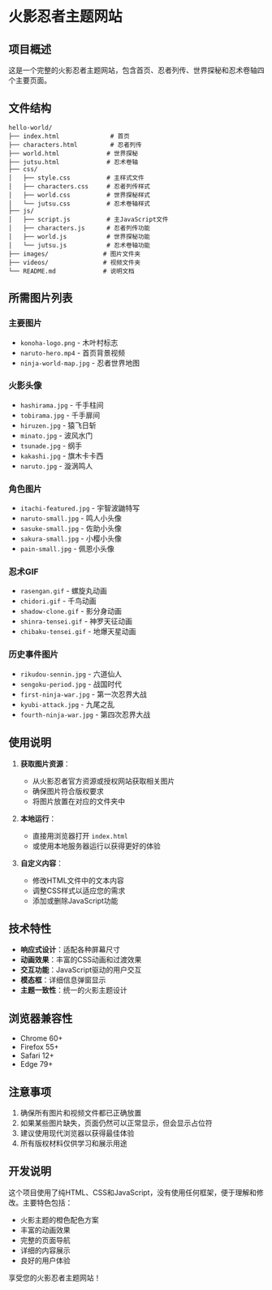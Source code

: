# 火影忍者主题网站

## 项目概述

这是一个完整的火影忍者主题网站，包含首页、忍者列传、世界探秘和忍术卷轴四个主要页面。

## 文件结构

```
hello-world/
├── index.html              # 首页
├── characters.html         # 忍者列传
├── world.html             # 世界探秘
├── jutsu.html             # 忍术卷轴
├── css/
│   ├── style.css          # 主样式文件
│   ├── characters.css     # 忍者列传样式
│   ├── world.css          # 世界探秘样式
│   └── jutsu.css          # 忍术卷轴样式
├── js/
│   ├── script.js          # 主JavaScript文件
│   ├── characters.js      # 忍者列传功能
│   ├── world.js           # 世界探秘功能
│   └── jutsu.js           # 忍术卷轴功能
├── images/               # 图片文件夹
├── videos/               # 视频文件夹
└── README.md             # 说明文档
```

## 所需图片列表

### 主要图片
- `konoha-logo.png` - 木叶村标志
- `naruto-hero.mp4` - 首页背景视频
- `ninja-world-map.jpg` - 忍者世界地图

### 火影头像
- `hashirama.jpg` - 千手柱间
- `tobirama.jpg` - 千手扉间
- `hiruzen.jpg` - 猿飞日斩
- `minato.jpg` - 波风水门
- `tsunade.jpg` - 纲手
- `kakashi.jpg` - 旗木卡卡西
- `naruto.jpg` - 漩涡鸣人

### 角色图片
- `itachi-featured.jpg` - 宇智波鼬特写
- `naruto-small.jpg` - 鸣人小头像
- `sasuke-small.jpg` - 佐助小头像
- `sakura-small.jpg` - 小樱小头像
- `pain-small.jpg` - 佩恩小头像

### 忍术GIF
- `rasengan.gif` - 螺旋丸动画
- `chidori.gif` - 千鸟动画
- `shadow-clone.gif` - 影分身动画
- `shinra-tensei.gif` - 神罗天征动画
- `chibaku-tensei.gif` - 地爆天星动画

### 历史事件图片
- `rikudou-sennin.jpg` - 六道仙人
- `sengoku-period.jpg` - 战国时代
- `first-ninja-war.jpg` - 第一次忍界大战
- `kyubi-attack.jpg` - 九尾之乱
- `fourth-ninja-war.jpg` - 第四次忍界大战

## 使用说明

1. **获取图片资源**：
   - 从火影忍者官方资源或授权网站获取相关图片
   - 确保图片符合版权要求
   - 将图片放置在对应的文件夹中

2. **本地运行**：
   - 直接用浏览器打开 `index.html`
   - 或使用本地服务器运行以获得更好的体验

3. **自定义内容**：
   - 修改HTML文件中的文本内容
   - 调整CSS样式以适应您的需求
   - 添加或删除JavaScript功能

## 技术特性

- **响应式设计**：适配各种屏幕尺寸
- **动画效果**：丰富的CSS动画和过渡效果
- **交互功能**：JavaScript驱动的用户交互
- **模态框**：详细信息弹窗显示
- **主题一致性**：统一的火影主题设计

## 浏览器兼容性

- Chrome 60+
- Firefox 55+
- Safari 12+
- Edge 79+

## 注意事项

1. 确保所有图片和视频文件都已正确放置
2. 如果某些图片缺失，页面仍然可以正常显示，但会显示占位符
3. 建议使用现代浏览器以获得最佳体验
4. 所有版权材料仅供学习和展示用途

## 开发说明

这个项目使用了纯HTML、CSS和JavaScript，没有使用任何框架，便于理解和修改。主要特色包括：

- 火影主题的橙色配色方案
- 丰富的动画效果
- 完整的页面导航
- 详细的内容展示
- 良好的用户体验

享受您的火影忍者主题网站！